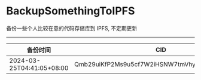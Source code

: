 # BackupSomethingToIPFS
备份一些个人比较在意的代码存储库到 IPFS, 不定期更新

---

| 备份时间                  | CID                                            |
| ------------------------- | ---------------------------------------------- |
| 2024-03-25T04:41:05+08:00 | Qmb29uiKfP2Ms9u5cf7W2iHSNW7tmVhyS29Gy6yRniQv4Q |
